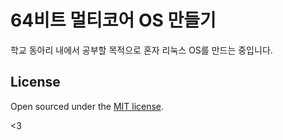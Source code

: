 # 64비트 멀티코어 OS 만들기

학교 동아리 내에서 공부할 목적으로 혼자 리눅스 OS를 만드는 중입니다.

## License

Open sourced under the [MIT license](LICENSE.md).

<3
